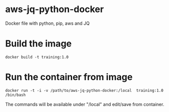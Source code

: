 # aws-jq-python-docker
Docker file with python, pip, aws and JQ 

# Build the image
`docker build -t training:1.0`

# Run the container from image
`docker run -t -i -v /path/to/aws-jq-python-docker:/local  training:1.0 /bin/bash`

The commands will be available under "/local" and edit/save from container.

